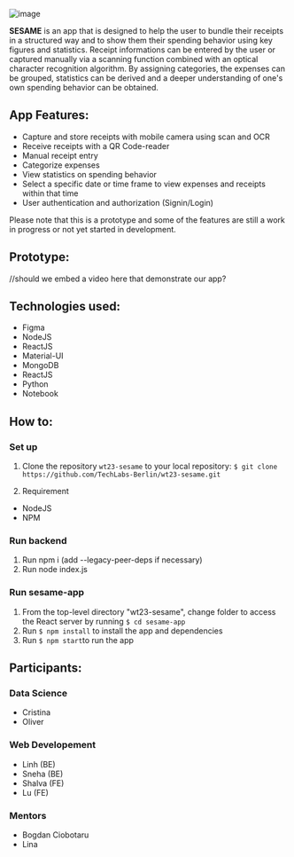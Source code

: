 ![image](https://user-images.githubusercontent.com/117686913/230657445-ca11b5eb-4374-45e1-9b4a-0a99560ba38f.png)

**SESAME** is an app that is designed to help the user to bundle their receipts in a structured way and to show them their spending behavior using key figures and statistics. Receipt informations can be entered by the user or captured manually via a scanning function combined with an optical character recognition algorithm. By assigning categories, the expenses can be grouped, statistics can be derived and a deeper understanding of one's own spending behavior can be obtained.

## App Features:

- Capture and store receipts with mobile camera using scan and OCR
- Receive receipts with a QR Code-reader
- Manual receipt entry
- Categorize expenses
- View statistics on spending behavior
- Select a specific date or time frame to view expenses and receipts within that time
- User authentication and authorization (Signin/Login)

Please note that this is a prototype and some of the features are still a work in progress or not yet started in development.

## Prototype:

//should we embed a video here that demonstrate our app?

## Technologies used:

- Figma
- NodeJS
- ReactJS
- Material-UI
- MongoDB
- ReactJS
- Python
- Notebook

## How to:

### Set up

1. Clone the repository `wt23-sesame` to your local repository:
   `$ git clone https://github.com/TechLabs-Berlin/wt23-sesame.git`

2. Requirement

- NodeJS
- NPM

### Run backend

1. Run npm i (add --legacy-peer-deps if necessary)
2. Run node index.js

### Run sesame-app

1. From the top-level directory "wt23-sesame", change folder to access the React server by running `$ cd sesame-app`
2. Run `$ npm install` to install the app and dependencies
3. Run `$ npm start`to run the app

## Participants:

### Data Science

- Cristina
- Oliver

### Web Developement

- Linh (BE)
- Sneha (BE)
- Shalva (FE)
- Lu (FE)

### Mentors

- Bogdan Ciobotaru
- Lina
